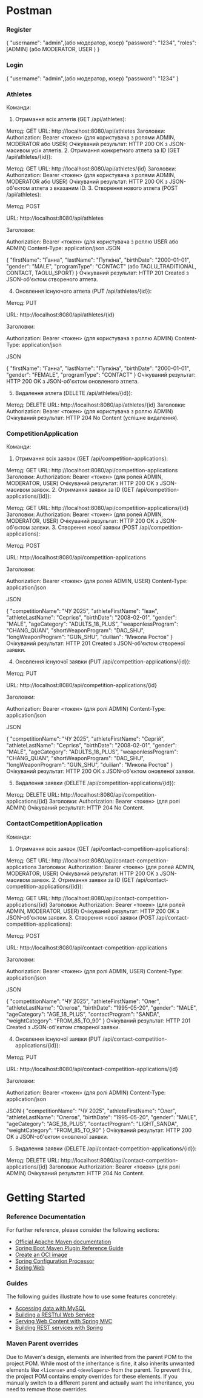 # Postman

### Register
{
   "username": "admin",(або модератор, юзер)
   "password": "1234",
   "roles": [ADMIN] (або MODERATOR, USER )
}

### Login
{
    "username": "admin",(або модератор, юзер)
    "password": "1234"
}

### Athletes

Команди:

1. Отримання всіх атлетів (GET /api/athletes):

Метод: GET
URL: http://localhost:8080/api/athletes
Заголовки:
Authorization: Bearer <токен> (для користувача з ролями ADMIN, MODERATOR або USER)
Очікуваний результат: HTTP 200 OK з JSON-масивом усіх атлетів.
2. Отримання конкретного атлета за ID (GET /api/athletes/{id}):

Метод: GET
URL: http://localhost:8080/api/athletes/{id}
Заголовки:
Authorization: Bearer <токен> (для користувача з ролями ADMIN, MODERATOR або USER)
Очікуваний результат: HTTP 200 OK з JSON-об'єктом атлета з вказаним ID.
3. Створення нового атлета (POST /api/athletes):

Метод: POST

URL: http://localhost:8080/api/athletes

Заголовки:

Authorization: Bearer <токен> (для користувача з роллю USER або ADMIN)
Content-Type: application/json
JSON

{
  "firstName": "Ганна",
  "lastName": "Пупкіна",
  "birthDate": "2000-01-01",
  "gender": "MALE",
  "programType": "CONTACT" (або TAOLU_TRADITIONAL, CONTACT, TAOLU_SPORT)
}
Очікуваний результат: HTTP 201 Created з JSON-об'єктом створеного атлета.

4. Оновлення існуючого атлета (PUT /api/athletes/{id}):

Метод: PUT

URL: http://localhost:8080/api/athletes/{id}

Заголовки:

Authorization: Bearer <токен> (для користувача з роллю ADMIN)
Content-Type: application/json

JSON

{
  "firstName": "Ганна",
  "lastName": "Пупкіна",
  "birthDate": "2000-01-01",
  "gender": "FEMALE",
  "programType": "CONTACT"
}
Очікуваний результат: HTTP 200 OK з JSON-об'єктом оновленого атлета.

5. Видалення атлета (DELETE /api/athletes/{id}):

Метод: DELETE
URL: http://localhost:8080/api/athletes/{id}
Заголовки:
Authorization: Bearer <токен> (для користувача з роллю ADMIN)
Очікуваний результат: HTTP 204 No Content (успішне видалення).


### CompetitionApplication

Команди:

1. Отримання всіх заявок (GET /api/competition-applications):

Метод: GET
URL: http://localhost:8080/api/competition-applications
Заголовки: Authorization: Bearer <токен> (для ролей ADMIN, MODERATOR, USER)
Очікуваний результат: HTTP 200 OK з JSON-масивом заявок.
2. Отримання заявки за ID (GET /api/competition-applications/{id}):

Метод: GET
URL: http://localhost:8080/api/competition-applications/{id}
Заголовки: Authorization: Bearer <токен> (для ролей ADMIN, MODERATOR, USER)
Очікуваний результат: HTTP 200 OK з JSON-об'єктом заявки.
3. Створення нової заявки (POST /api/competition-applications):

Метод: POST

URL: http://localhost:8080/api/competition-applications

Заголовки:

Authorization: Bearer <токен> (для ролей ADMIN, USER)
Content-Type: application/json

JSON

{
  "competitionName": "ЧУ 2025",
  "athleteFirstName": "Іван",
  "athleteLastName": "Сергієв",
  "birthDate": "2008-02-01",
  "gender": "MALE",
  "ageCategory": "ADULTS_18_PLUS",
  "weaponlessProgram": "CHANG_QUAN",
  "shortWeaponProgram": "DAO_SHU",
  "longWeaponProgram": "GUN_SHU",
  "duilian": "Микола Ростов"
}
Очікуваний результат: HTTP 201 Created з JSON-об'єктом створеної заявки.

4. Оновлення існуючої заявки (PUT /api/competition-applications/{id}):

Метод: PUT

URL: http://localhost:8080/api/competition-applications/{id}

Заголовки:

Authorization: Bearer <токен> (для ролі ADMIN)
Content-Type: application/json

JSON

{
   "competitionName": "ЧУ 2025",
   "athleteFirstName": "Сергій",
   "athleteLastName": "Сергієв",
   "birthDate": "2008-02-01",
   "gender": "MALE",
   "ageCategory": "ADULTS_18_PLUS",
   "weaponlessProgram": "CHANG_QUAN",
   "shortWeaponProgram": "DAO_SHU",
   "longWeaponProgram": "GUN_SHU",
   "duilian": "Микола Ростов"
}
Очікуваний результат: HTTP 200 OK з JSON-об'єктом оновленої заявки.

5. Видалення заявки (DELETE /api/competition-applications/{id}):

Метод: DELETE
URL: http://localhost:8080/api/competition-applications/{id}
Заголовки: Authorization: Bearer <токен> (для ролі ADMIN)
Очікуваний результат: HTTP 204 No Content.



### ContactCompetitionApplication

Команди:

1. Отримання всіх заявок (GET /api/contact-competition-applications):

Метод: GET
URL: http://localhost:8080/api/contact-competition-applications
Заголовки: Authorization: Bearer <токен> (для ролей ADMIN, MODERATOR, USER)
Очікуваний результат: HTTP 200 OK з JSON-масивом заявок.
2. Отримання заявки за ID (GET /api/contact-competition-applications/{id}):

Метод: GET
URL: http://localhost:8080/api/contact-competition-applications/{id}
Заголовки: Authorization: Bearer <токен> (для ролей ADMIN, MODERATOR, USER)
Очікуваний результат: HTTP 200 OK з JSON-об'єктом заявки.
3. Створення нової заявки (POST /api/contact-competition-applications):

Метод: POST

URL: http://localhost:8080/api/contact-competition-applications

Заголовки:

Authorization: Bearer <токен> (для ролі ADMIN, USER)
Content-Type: application/json

JSON

{
    "competitionName": "ЧУ 2025",
    "athleteFirstName": "Олег",
    "athleteLastName": "Олегов",
    "birthDate": "1995-05-20",
    "gender": "MALE",
    "ageCategory": "AGE_18_PLUS",
    "contactProgram": "SANDA",
    "weightCategory": "FROM_85_TO_90"
}
Очікуваний результат: HTTP 201 Created з JSON-об'єктом створеної заявки.

4. Оновлення існуючої заявки (PUT /api/contact-competition-applications/{id}):

Метод: PUT

URL: http://localhost:8080/api/contact-competition-applications/{id}

Заголовки:

Authorization: Bearer <токен> (для ролі ADMIN)
Content-Type: application/json

JSON
{
  "competitionName": "ЧУ 2025",
  "athleteFirstName": "Олег",
  "athleteLastName": "Олегов",
  "birthDate": "1995-05-20",
  "gender": "MALE",
  "ageCategory": "AGE_18_PLUS",
  "contactProgram": "LIGHT_SANDA",
  "weightCategory": "FROM_85_TO_90"
}
Очікуваний результат: HTTP 200 OK з JSON-об'єктом оновленої заявки.

5. Видалення заявки (DELETE /api/contact-competition-applications/{id}):

Метод: DELETE
URL: http://localhost:8080/api/contact-competition-applications/{id}
Заголовки: Authorization: Bearer <токен> (для ролі ADMIN)
Очікуваний результат: HTTP 204 No Content.








































# Getting Started

### Reference Documentation

For further reference, please consider the following sections:

* [Official Apache Maven documentation](https://maven.apache.org/guides/index.html)
* [Spring Boot Maven Plugin Reference Guide](https://docs.spring.io/spring-boot/3.4.3/maven-plugin)
* [Create an OCI image](https://docs.spring.io/spring-boot/3.4.3/maven-plugin/build-image.html)
* [Spring Configuration Processor](https://docs.spring.io/spring-boot/3.4.3/specification/configuration-metadata/annotation-processor.html)
* [Spring Web](https://docs.spring.io/spring-boot/3.4.3/reference/web/servlet.html)

### Guides

The following guides illustrate how to use some features concretely:

* [Accessing data with MySQL](https://spring.io/guides/gs/accessing-data-mysql/)
* [Building a RESTful Web Service](https://spring.io/guides/gs/rest-service/)
* [Serving Web Content with Spring MVC](https://spring.io/guides/gs/serving-web-content/)
* [Building REST services with Spring](https://spring.io/guides/tutorials/rest/)

### Maven Parent overrides

Due to Maven's design, elements are inherited from the parent POM to the project POM.
While most of the inheritance is fine, it also inherits unwanted elements like `<license>` and `<developers>` from the
parent.
To prevent this, the project POM contains empty overrides for these elements.
If you manually switch to a different parent and actually want the inheritance, you need to remove those overrides.

